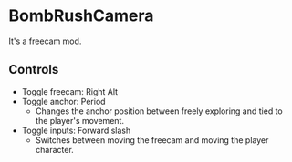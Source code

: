 # BombRushCamera

It's a freecam mod.

## Controls

- Toggle freecam: Right Alt
- Toggle anchor: Period
  - Changes the anchor position between freely exploring and tied to the player's movement.
- Toggle inputs: Forward slash
  - Switches between moving the freecam and moving the player character.
